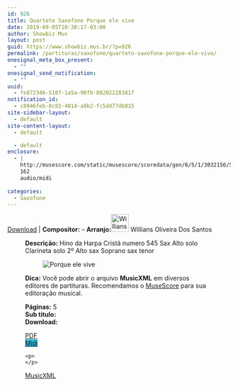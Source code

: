 ```yaml
---
id: 926
title: Quarteto Saxofone Porque ele vive
date: 2019-09-05T10:38:17-03:00
author: Showbiz Mus
layout: post
guid: https://www.showbiz.mus.br/?p=926
permalink: /partituras/saxofone/quarteto-saxofone-porque-ele-vive/
onesignal_meta_box_present:
  - ""
onesignal_send_notification:
  - ""
uuid:
  - fe872346-5107-1a5a-90fb-88202228381f
notification_id:
  - c8946feb-8c03-4014-a9b2-fc5dd77db815
site-sidebar-layout:
  - default
site-content-layout:
  - default

  - default
enclosure:
  - |
    http://musescore.com/static/musescore/scoredata/gen/6/5/1/3032156/509a22fc65f85a80ddc6c6e28c6dac05b1131561/score.mid
    162
    audio/midi
    
categories:
  - Saxofone
---
```

[Download](#download "link para download de partitura") | **Compositor:** &#8211; **Arranjo:**<img alt="Willians Oliveira Dos Santos" class="wp-image-40" width="40" hight="40" sizes="40" src="https://musescore.com/static/musescore/userdata/avatar/a/a/8/12684681.jpg@300x300?cache=1483950668" /> Willians Oliveira Dos Santos<figure class='wp-block-image'> 

**Descrição:** Hino da Harpa Cristã numero 545 Sax Alto solo Clarineta solo 2º Alto sax Soprano sax tenor 

<figure class="wp-block-image"><img alt="Porque ele vive " src="http://musescore.com/static/musescore/scoredata/gen/6/5/1/3032156/509a22fc65f85a80ddc6c6e28c6dac05b1131561/score_0.png" class="wp-image-500" /> </figure>

**Dica:** Você pode abrir o arquivo **MusicXML** em diversos editores de partituras. Recomendamos o  <a target="_blank" href="https://www.showbiz.mus.br/musica/o-melhor-editor-de-partitura" title="Editor de Partitura" rel="noopener noreferrer">MuseScore</a> para sua editoração musical. 

  
**Páginas:** 5  
**Sub titulo:**  
<strong id="download">Download:</strong>

<div class="wp-block-columns has-2-columns alignwide has-4-columns">
  <div class="wp-block-column">
    <div class='wp-block-button aligncenter'>
      <a  target='_blank' href='https://musescore.com/static/musescore/scoredata/gen/6/5/1/3032156/509a22fc65f85a80ddc6c6e28c6dac05b1131561/score_full.pdf' class='wp-block-button__link
         has-background has-vivid-red-background-color' rel="noopener noreferrer">PDF</a>
    </div>
  </div>
  
  <div class="wp-block-column">
    <div class='wp-block-button aligncenter'>
      <a  target='_blank' href='http://musescore.com/static/musescore/scoredata/gen/6/5/1/3032156/509a22fc65f85a80ddc6c6e28c6dac05b1131561/score.mid' class='wp-block-button__link has-background' style='background-color:#2eb9d1' rel="noopener noreferrer">Midi</a>
    </div>
    
    <p>
    </p>
  </div>
  
  <div class="wp-block-column">
    <div class='wp-block-button aligncenter'>
      <a  target='_blank' href='http://musescore.com/static/musescore/scoredata/gen/6/5/1/3032156/509a22fc65f85a80ddc6c6e28c6dac05b1131561/score.mxl' class='wp-block-button__link has-background has-very-dark-gray-background-color' rel="noopener noreferrer">MusicXML</a>
    </div>
  </div>
  
  <div class="wp-block-column">
  </div>
</div>
